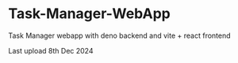 # Task-Manager-WebApp
Task Manager webapp with deno backend and vite + react frontend

Last upload 8th Dec 2024
